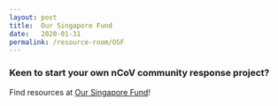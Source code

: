 ```yaml
---
layout: post
title:  Our Singapore Fund
date:   2020-01-31
permalink: /resource-room/OSF
---
```


### Keen to start your own nCoV community response project?

Find resources at <a href="https://www.sg/oursingaporefund">Our Singapore Fund</a>!
